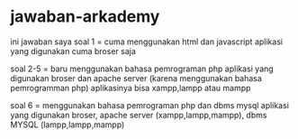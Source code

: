 # jawaban-arkademy

ini jawaban saya
soal 1 = cuma menggunakan html dan javascript 
aplikasi yang digunakan cuma broser saja

soal 2-5 = baru menggunakan bahasa pemrograman php 
aplikasi yang digunakan broser dan apache server (karena menggunakan bahasa pemrogramman php) aplikasinya bisa xampp,lampp atau mampp

soal 6 = menggunakan bahasa pemrograman php dan dbms mysql
 aplikasi yang digunakan broser, apache server (xampp,lampp,mampp), dbms MYSQL (lampp,lampp,mampp)
  
